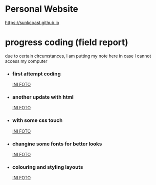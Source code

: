 # Personal Website

https://sunkcoast.github.io

<h1>progress coding (field report)</h1>
  <p>due to certain circumstances, I am putting my note here in case I cannot access my computer</p>

<!DOCTYPE html>
<html lang="en">
<html>
<head>
    <meta charset="UTF-8">
    <meta name="viewport" content="width=device-width, initial-scale=1.0">
    </head>
    <body>
      <div class="container">
        <ul> 
          <li>
            <h3>first attempt coding</h3>
               <a href="https://github.com/user-attachments/assets/32ae26e1-73d6-4a2f-a0b6-e46493ba994d">INI FOTO</a>
          </li>
          <li>
            <h3>another update with html</h3>
              <a href="https://github.com/user-attachments/assets/416b82e8-3625-4bc7-b5d5-07c101c0a39d">INI FOTO</a>
          </li>
          <li>
            <h3>with some css touch</h3> 
              <a href="https://github.com/user-attachments/assets/75860425-b0e1-4242-a27f-4f732b7a88de">INI FOTO</a>
          </li>
          <li>
            <h3>changine some fonts for better looks</h3>
             <a href="https://github.com/user-attachments/assets/f72f445a-13fa-4d90-bd0a-9d4a257fed02">INI FOTO</a>
          </li>
          <li>
            <h3>colouring and styling  layouts</h3>
             <a href="https://github.com/user-attachments/assets/f4832835-6c88-4380-a606-7f2a76b2b152">INI FOTO</a>
          </li>
       </ul>
      </div>
    </body>
</html>
